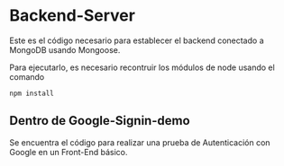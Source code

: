 # Backend-Server

Este es el código necesario para establecer el backend conectado a
MongoDB usando Mongoose.

Para ejecutarlo, es necesario recontruir los módulos de node
usando el comando

```
npm install
```

## Dentro de Google-Signin-demo
Se encuentra el código para realizar una prueba
de Autenticación con Google en un Front-End básico.
